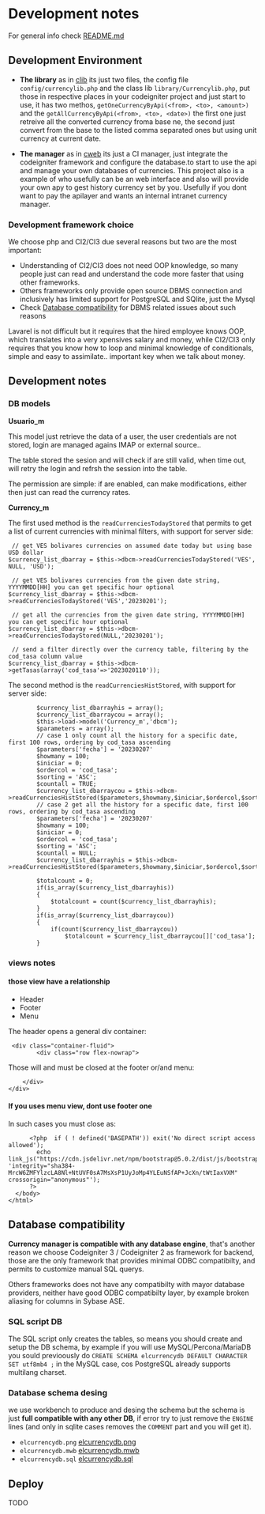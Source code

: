 # Development notes

For general info check [README.md](README.md)

## Development Environment

* **The library** as in [clib](clib) its just two files, the config 
file `config/currencylib.php` and the class lib `library/Currencylib.php`, 
put those in respective places in your codeigniter project and just start 
to use, it has two methos, `getOneCurrencyByApi(<from>, <to>, <amount>)` and 
the `getAllCurrencyByApi(<from>, <to>, <date>)` the first one just retreive all the 
converted currency froma  base ne, the second just convert from the base to 
the listed comma separated ones but using unit currency at current date.

* **The manager** as in [cweb](cweb) its just a CI manager, just integrate 
the codeigniter framework and configure the database.to start to use the api 
and manage your own databases of currencies. This project also is a example 
of who usefully can be an web interface and also will provide your own apy 
to gest history currency set by you. Usefully if you dont want to pay the 
apilayer and wants an internal intranet currency manager.

### Development framework choice

We choose php and CI2/CI3 due several reasons but two are the most important:

* Understanding of CI2/CI3 does not need OOP knowledge, so many people 
just can read and understand the code more faster that using other frameworks.
* Others frameworks only provide open source DBMS connection and 
inclusively has limited support for PostgreSQL and SQlite, just the Mysql
* Check [Database compatibility](#database-compatibility) for DBMS related 
issues about such reasons

Lavarel is not difficult but it requires that the hired employee knows OOP, 
which translates into a very xpensives salary and money, while CI2/CI3 only 
requires that you know how to loop and minimal knowledge of conditionals, 
simple and easy to assimilate.. important key when we talk about money.

## Development notes

### DB models

**Usuario_m**

This model just retrieve the data of a user, the user credentials are not 
stored, login are managed agains IMAP or external source.. 

The table stored the sesion and will check if are still valid, when time out, 
will retry the login and refrsh the session into the table.

The permission are simple: if are enabled, can make modifications, either 
then just can read the currency rates.

**Currency_m**

The first used method is the `readCurrenciesTodayStored` that permits to get 
a list of current currencies with minimal filters, with support for server side:

```
 // get VES bolivares currencies on assumed date today but using base USD dollar
$currency_list_dbarray = $this->dbcm->readCurrenciesTodayStored('VES', NULL, 'USD');

 // get VES bolivares currencies from the given date string, YYYYMMDD[HH] you can get specific hour optional
$currency_list_dbarray = $this->dbcm->readCurrenciesTodayStored('VES','20230201');

 // get all the currencies from the given date string, YYYYMMDD[HH] you can get specific hour optional
$currency_list_dbarray = $this->dbcm->readCurrenciesTodayStored(NULL,'20230201');

 // send a filter directly over the currency table, filtering by the cod_tasa column value
$currency_list_dbarray = $this->dbcm->getTasas(array('cod_tasa'=>'2023020110'));
```

The second method is the `readCurrenciesHistStored`, with support for server side:


```
		$currency_list_dbarrayhis = array();
		$currency_list_dbarraycou = array();
		$this->load->model('Currency_m','dbcm');
		$parameters = array();
		// case 1 only count all the history for a specific date, first 100 rows, ordering by cod_tasa ascending
		$parameters['fecha'] = '20230207'
		$howmany = 100;
		$iniciar = 0;
		$ordercol = 'cod_tasa';
		$sorting = 'ASC';
		$countall = TRUE;
		$currency_list_dbarraycou = $this->dbcm->readCurrenciesHistStored($parameters,$howmany,$iniciar,$ordercol,$sorting,$countall);
		// case 2 get all the history for a specific date, first 100 rows, ordering by cod_tasa ascending
		$parameters['fecha'] = '20230207'
		$howmany = 100;
		$iniciar = 0;
		$ordercol = 'cod_tasa';
		$sorting = 'ASC';
		$countall = NULL;
		$currency_list_dbarrayhis = $this->dbcm->readCurrenciesHistStored($parameters,$howmany,$iniciar,$ordercol,$sorting,$countall);

		$totalcount = 0;
		if(is_array($currency_list_dbarrayhis))
		{
			$totalcount = count($currency_list_dbarrayhis);
		}
		if(is_array($currency_list_dbarraycou))
		{
			if(count($currency_list_dbarraycou))
				$totalcount = $currency_list_dbarraycou[]['cod_tasa'];
		}
```

### views notes

#### those view have a relationship

* Header
* Footer 
* Menu 


The header opens a general div container:

```
 <div class="container-fluid">
        <div class="row flex-nowrap">
```

Those will and must be closed at the footer or/and menu:

```
    </div>
</div>
```

#### If you uses menu view, dont use footer one

In such cases you must close as:

```
      <?php  if ( ! defined('BASEPATH')) exit('No direct script access allowed'); 
        echo link_js("https://cdn.jsdelivr.net/npm/bootstrap@5.0.2/dist/js/bootstrap.bundle.min.js", 'integrity="sha384-MrcW6ZMFYlzcLA8Nl+NtUVF0sA7MsXsP1UyJoMp4YLEuNSfAP+JcXn/tWtIaxVXM"  crossorigin="anonymous"');
      ?>
  </body>
</html>
```

## Database compatibility

**Currency manager is compatible with any database engine**, that's 
another reason we choose Codeigniter 3 / Codeigniter 2 as framework 
for backend, those are the only framework that provides minimal ODBC 
compatibilty, and permits to customize manual SQL querys.

Others frameworks does not have any compatibilty with mayor 
database providers, neither have good ODBC compatibilty layer, by 
example broken aliasing for columns in Sybase ASE.

### SQL script DB

The SQL script only creates the tables, so means you should create and 
setup the DB schema, by example if you will use MySQL/Percona/MariaDB you 
sould previoously do `CREATE SCHEMA elcurrencydb DEFAULT CHARACTER SET utf8mb4 ;` 
in the MySQL case, cos PostgreSQL already supports multilang charset.

### Database schema desing

we use workbench to produce and desing the schema but the schema 
is just **full compatible with any other DB**, if error try to just 
remove the `ENGINE` lines (and only in sqlite cases removes 
the `COMMENT` part and you will get it).

* `elcurrencydb.png` [elcurrencydb.png](elcurrencydb.png)
* `elcurrencydb.mwb` [elcurrencydb.mwb](elcurrencydb.mwb)
* `elcurrencydb.sql` [elcurrencydb.sql](elcurrencydb.sql)


## Deploy

TODO

